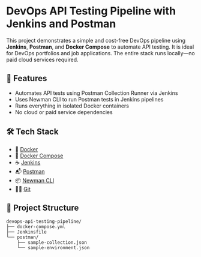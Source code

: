 # DevOps API Testing Pipeline with Jenkins and Postman

This project demonstrates a simple and cost-free DevOps pipeline using **Jenkins**, **Postman**, and **Docker Compose** to automate API testing. It is ideal for DevOps portfolios and job applications. The entire stack runs locally—no paid cloud services required.

## 🚀 Features

- Automates API tests using Postman Collection Runner via Jenkins
- Uses Newman CLI to run Postman tests in Jenkins pipelines
- Runs everything in isolated Docker containers
- No cloud or paid service dependencies

## 🛠️ Tech Stack

- 🐳 [Docker](https://www.docker.com/)
- 🧰 [Docker Compose](https://docs.docker.com/compose/)
- ☕ [Jenkins](https://www.jenkins.io/)
- 📬 [Postman](https://www.postman.com/)
- 📦 [Newman CLI](https://www.npmjs.com/package/newman)
- 🧑‍💻 [Git](https://git-scm.com/)

## 📁 Project Structure

```text
devops-api-testing-pipeline/
├── docker-compose.yml
├── Jenkinsfile
└── postman/
    ├── sample-collection.json
    └── sample-environment.json
